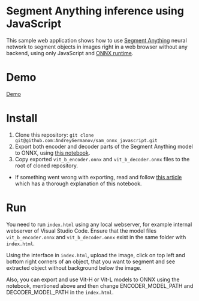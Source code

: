 # Segment Anything inference using JavaScript

This sample web application shows how to use [Segment Anything](https://https://segment-anything.com/) neural network
to segment objects in images right in a web browser without any backend, using only JavaScript and [ONNX runtime](https://onnxruntime.ai/).

# Demo

[Demo](https://raw.githubusercontent.com/AndreyGermanov/sam_onnx_javascript/main/demo.gif)

# Install

1. Clone this repository: `git clone git@github.com:AndreyGermanov/sam_onnx_javascript.git`
2. Export both encoder and decoder parts of the Segment Anything model to ONNX, using [this notebook](https://github.com/AndreyGermanov/sam_onnx_full_export/blob/main/sam_onnx_export.ipynb).
3. Copy exported `vit_b_encoder.onnx` and `vit_b_decoder.onnx` files to the root of cloned repository.

* If something went wrong with exporting, read and follow [this article](https://dev.to/andreygermanov/export-segment-anything-neural-network-to-onnx-the-missing-parts-43c8) which has a thorough explanation of this notebook.

# Run

You need to run `index.html` using any local webserver, for example internal webserver of Visual Studio Code. Ensure that
the model files `vit_b_encoder.onnx` and `vit_b_decoder.onnx` exist in the same folder with `index.html`.

Using the interface in `index.html`, upload the image, click on top left and bottom right corners of an object, that you want to segment and see extracted object without background below the image.

Also, you can export and use Vit-H or Vit-L models to ONNX using the notebook, mentioned above and then change ENCODER_MODEL_PATH and DECODER_MODEL_PATH in the `index.html`.

